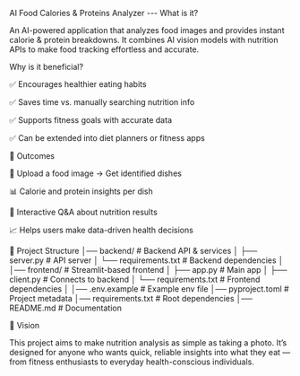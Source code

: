 AI Food Calories & Proteins Analyzer
--- What is it?

An AI-powered application that analyzes food images and provides instant calorie & protein breakdowns.
It combines AI vision models with nutrition APIs to make food tracking effortless and accurate.

Why is it beneficial?

✅ Encourages healthier eating habits

✅ Saves time vs. manually searching nutrition info

✅ Supports fitness goals with accurate data

✅ Can be extended into diet planners or fitness apps

🎯 Outcomes

📸 Upload a food image → Get identified dishes

📊 Calorie and protein insights per dish

💬 Interactive Q&A about nutrition results

📈 Helps users make data-driven health decisions

📂 Project Structure
│── backend/               # Backend API & services
│   ├── server.py          # API server
│   └── requirements.txt   # Backend dependencies
│
│── frontend/              # Streamlit-based frontend
│   ├── app.py             # Main app
│   ├── client.py          # Connects to backend
│   └── requirements.txt   # Frontend dependencies
│
│── .env.example           # Example env file
│── pyproject.toml         # Project metadata
│── requirements.txt       # Root dependencies
│── README.md              # Documentation

🚀 Vision

This project aims to make nutrition analysis as simple as taking a photo.
It’s designed for anyone who wants quick, reliable insights into what they eat — from fitness enthusiasts to everyday health-conscious individuals.